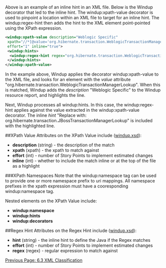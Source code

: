 Above is an example of an inline hint in an XML file.  Below is the Windup decorator that led to the inline hint.  The windup:xpath-value decorator is used to pinpoint a location within an XML file to target for an inline hint.  The windup:regex-hint then adds the hint to the XML element point-pointed using the XPath expression.

```xml
<windup:xpath-value description="Weblogic Specific"
 xpath="//*[@value='org.hibernate.transaction.WeblogicTransactionManagerLookup']/@value | //property[@name='transaction.manager_lookup_class' and .='org.hibernate.transaction.WeblogicTransactionManagerLookup']/text()"
 effort="1" inline="true">
 <windup:hints>
  <windup:regex-hint regex="org.hibernate.transaction.WeblogicTransactionManagerLookup$" hint="Replace with: org.hibernate.transaction.JBossTransactionManagerLookup"/>
 </windup:hints>
</windup:xpath-value>
```

In the example above, Windup applies the decorator windup:xpath-value to the XML file, and looks for an element with the *value* attribute "org.hibernate.transaction.WeblogicTransactionManagerLookup".  When this is matched, Windup adds the *description* "Weblogic Specific" to the Windup resource report, and highlights the line.

Next, Windup processes all windup:hints.  In this case, the windup:regex-hint applies against the value extracted in the windup:xpath-value decorator.  The inline *hint* "Replace with: org.hibernate.transaction.JBossTransactionManagerLookup" is included with the highlighted line.

##XPath Value
Attributes on the XPath Value include ([windup.xsd](https://github.com/jboss-windup/windup/blob/master/windup-engine/src/main/resources/namespace/windup.xsd)):
* **description** (string) - the description of the match
* **xpath** (xpath) - the xpath to match against
* **effort** (int) - number of Story Points to implement estimated changes
* **inline** (int) - whether to include the match inline or at the top of the file as a highlight

###XPath Namespaces
Note that the windup:namespace tag can be used to provide one or more namespace prefix to uri mappings. All namespace prefixes in the xpath expression must have a cooresponding windup:namespace tag.

Nested elements on the XPath Value include:

* **windup:namespace**
* **windup:hints**
* **windup:decorators**

##Regex Hint
Attributes on the Regex Hint include ([windup.xsd](https://github.com/jboss-windup/windup/blob/master/windup-engine/src/main/resources/namespace/windup.xsd)):
* **hint** (string) - the inline hint to define the Java if the Regex matches
* **effort** (int) - number of Story Points to implement estimated changes
* **regex** (regex) - regular expression to match against


[Previous Page: 6.3 XML Classification](6.3-XML-Classification)